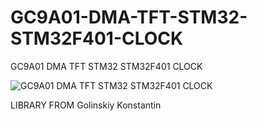 # GC9A01-DMA-TFT-STM32-STM32F401-CLOCK
GC9A01 DMA TFT STM32 STM32F401 CLOCK

![GC9A01 DMA TFT STM32 STM32F401 CLOCK](https://github.com/offpic/GC9A01-DMA-TFT-STM32-STM32F401-CLOCK/assets/31142397/732f3d4b-a322-49e9-85f7-6cde65d82d4b)

LIBRARY FROM Golinskiy Konstantin
